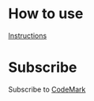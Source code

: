 # How to use
[Instructions](https://codemark.app/blooket-hacks)

# Subscribe
Subscribe to [CodeMark](https://youtube.com/@CodeMark)

